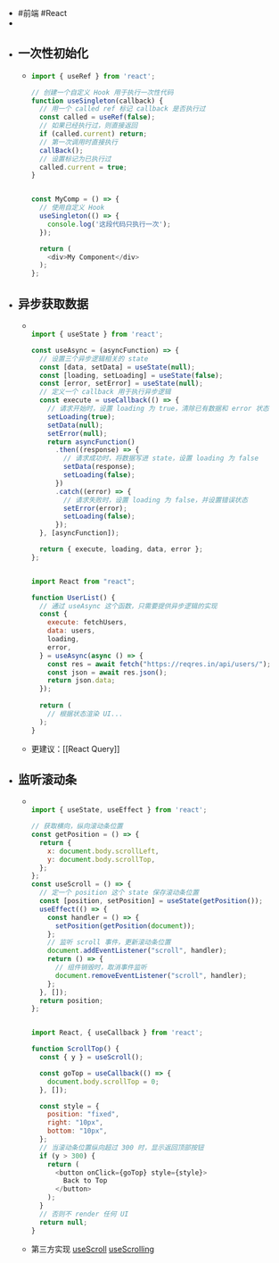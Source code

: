 - #前端 #React
-
- ## 一次性初始化
	- ```js
	  import { useRef } from 'react';
	  
	  // 创建一个自定义 Hook 用于执行一次性代码
	  function useSingleton(callback) {
	    // 用一个 called ref 标记 callback 是否执行过
	    const called = useRef(false);
	    // 如果已经执行过，则直接返回
	    if (called.current) return;
	    // 第一次调用时直接执行
	    callBack();
	    // 设置标记为已执行过
	    called.current = true;
	  }
	  
	  
	  const MyComp = () => {
	    // 使用自定义 Hook
	    useSingleton(() => {
	      console.log('这段代码只执行一次');
	    });
	  
	    return (
	      <div>My Component</div>
	    );
	  };
	  ```
- ## 异步获取数据
	- ```js
	  
	  import { useState } from 'react';
	  
	  const useAsync = (asyncFunction) => {
	    // 设置三个异步逻辑相关的 state
	    const [data, setData] = useState(null);
	    const [loading, setLoading] = useState(false);
	    const [error, setError] = useState(null);
	    // 定义一个 callback 用于执行异步逻辑
	    const execute = useCallback(() => {
	      // 请求开始时，设置 loading 为 true，清除已有数据和 error 状态
	      setLoading(true);
	      setData(null);
	      setError(null);
	      return asyncFunction()
	        .then((response) => {
	          // 请求成功时，将数据写进 state，设置 loading 为 false
	          setData(response);
	          setLoading(false);
	        })
	        .catch((error) => {
	          // 请求失败时，设置 loading 为 false，并设置错误状态
	          setError(error);
	          setLoading(false);
	        });
	    }, [asyncFunction]);
	  
	    return { execute, loading, data, error };
	  };
	  
	  
	  import React from "react";
	  
	  function UserList() {
	    // 通过 useAsync 这个函数，只需要提供异步逻辑的实现
	    const {
	      execute: fetchUsers,
	      data: users,
	      loading,
	      error,
	    } = useAsync(async () => {
	      const res = await fetch("https://reqres.in/api/users/");
	      const json = await res.json();
	      return json.data;
	    });
	    
	    return (
	      // 根据状态渲染 UI...
	    );
	  }
	  ```
	- 更建议：[[React Query]]
- ## 监听滚动条
	- ```js
	  
	  import { useState, useEffect } from 'react';
	  
	  // 获取横向，纵向滚动条位置
	  const getPosition = () => {
	    return {
	      x: document.body.scrollLeft,
	      y: document.body.scrollTop,
	    };
	  };
	  const useScroll = () => {
	    // 定一个 position 这个 state 保存滚动条位置
	    const [position, setPosition] = useState(getPosition());
	    useEffect(() => {
	      const handler = () => {
	        setPosition(getPosition(document));
	      };
	      // 监听 scroll 事件，更新滚动条位置
	      document.addEventListener("scroll", handler);
	      return () => {
	        // 组件销毁时，取消事件监听
	        document.removeEventListener("scroll", handler);
	      };
	    }, []);
	    return position;
	  };
	  
	  
	  import React, { useCallback } from 'react';
	  
	  function ScrollTop() {
	    const { y } = useScroll();
	  
	    const goTop = useCallback(() => {
	      document.body.scrollTop = 0;
	    }, []);
	  
	    const style = {
	      position: "fixed",
	      right: "10px",
	      bottom: "10px",
	    };
	    // 当滚动条位置纵向超过 300 时，显示返回顶部按钮
	    if (y > 300) {
	      return (
	        <button onClick={goTop} style={style}>
	          Back to Top
	        </button>
	      );
	    }
	    // 否则不 render 任何 UI
	    return null;
	  }
	  
	  ```
	- 第三方实现 [useScroll](https://github.com/streamich/react-use/blob/master/docs/useScroll.md) [useScrolling](https://github.com/streamich/react-use/blob/master/docs/useScrolling.md)